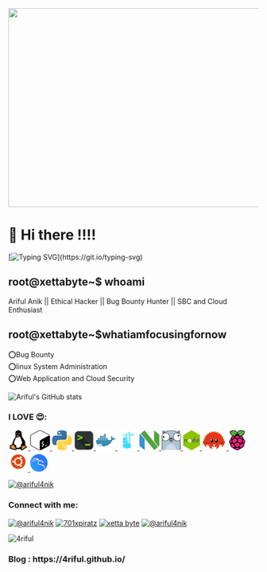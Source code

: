 <img src="https://media1.giphy.com/media/qgQUggAC3Pfv687qPC/giphy.gif?cid=ecf05e47ef4y0plkcxqy5c1pabmdu6dqn45elzicscbnn2w2&rid=giphy.gif&ct=g" align="center" width="580" height="400" >
<H1>👋 Hi there !!!!</H1>

[![Typing SVG](https://readme-typing-svg.herokuapp.com?color=%2336BCF7&lines=Thanks+🖤+for+exploring+me+out+!!!!)](https://git.io/typing-svg)
## root@xettabyte~$ whoami<br/>
Ariful Anik || Ethical Hacker || Bug Bounty Hunter || SBC and Cloud Enthusiast<br/>


## root@xettabyte~$whatiamfocusingfornow<br/>
⭕Bug Bounty<br/> 
⭕linux System Administration<br/>
⭕Web Application and Cloud Security<br/>
 
![Ariful's GitHub stats](https://github-readme-stats.vercel.app/api?username=4riful&show_icons=true&theme=radical&hide)






<p align="left"><h3 align="left">I LOVE 😍:</h3>




<p align="left">  <a href="https://www.linux.org/" target="_blank"> <img src="asset/linux-svgrepo-com.png" alt="linux" width="40" height="40"/> </a> 
<a href="https://www.gnu.org/software/bash/" target="_blank"> <img src="asset/bash.png" alt="" width="40" height="40"/> </a> 
<a href="https://www.python.org/" target="_blank"> <img src="asset/python.png" alt="" width="40" height="40"/> </a> 
<a href="https://en.wikipedia.org/wiki/Command-line_interface" target="_blank"> <img src="asset/terminal-icon-png-6.png" alt="" width="40" height="40"/> </a> 
<a href="https://www.docker.com/ " target="_blank"> <img src="asset/docker.png" alt="" width="40" height="40"/> </a> 
<a href="https://www.portainer.io/" target="_blank"> <img src="asset/portainer.png" alt="" width="40" height="40"/> </a> 
<a href="https://neovim.io/" target="_blank"> <img src="asset/neovim.png" alt="" width="40" height="40"/> </a>  
<a href="https://go.dev/" target="_blank"> <img src="asset/gopher.png" alt="" width="40" height="40"/> </a>  
<a href="https://nodejs.org" target="_blank"> <img src="asset/nodejs.png" alt="" width="34" height="40"/> </a>  
<a href="https://www.rust-lang.org/" target="_blank"> <img src="asset/rust-lang.png" alt="" width="50" height="40"/> </a>  
<a href="https://www.raspbian.org/" target="_blank"> <img src="asset/rasp.png" alt="" width="35" height="40"/> </a>  
<a href="https://ubuntu.com/" target="_blank"> <img src="asset/ubuntu-logo.png" alt="" width="40" height="40"/> </a>  
<a href="https://www.kali.org/" target="_blank"> <img src="asset/kali-logo.png" alt="" width="35" height="35"/> </a>  



<p align="left"> <a href="https://twitter.com/xettabyte1" target="blank"><img src="https://img.shields.io/twitter/follow/ariful4nik?color=brightgreen&style=for-the-badge" alt="@ariful4nik"&color=0e75b6&style=flat /></a> </p>



<h3 align="left">Connect with me:</h3>
<p align="left">
<a href="https://twitter.com/@xettabyte1" target="blank"><img align="center" src="https://raw.githubusercontent.com/rahuldkjain/github-profile-readme-generator/master/src/images/icons/Social/twitter.svg" alt="@ariful4nik" height="30" width="40" /></a>
<a href="https://fb.com/701xpiratz" target="blank"><img align="center" src="https://raw.githubusercontent.com/rahuldkjain/github-profile-readme-generator/master/src/images/icons/Social/facebook.svg" alt="701xpiratz" height="30" width="40" /></a>
<a href="https://www.youtube.com/channel/UCXPvK1zmNvh60P3sMF_5M1Q" target="blank"><img align="center" src="https://raw.githubusercontent.com/rahuldkjain/github-profile-readme-generator/master/src/images/icons/Social/youtube.svg" alt="xetta byte" height="30" width="40" /></a>
<a href="https://www.hackerrank.com/ariful4nik" target="blank"><img align="center" src="https://raw.githubusercontent.com/rahuldkjain/github-profile-readme-generator/master/src/images/icons/Social/hackerrank.svg" alt="@ariful4nik" height="30" width="40" /></a>
</p>
<p align="left"> <img src="https://komarev.com/ghpvc/?username=4riful&label=Profile%20views&color=0e75b6&style=flat" alt="4riful" /> </p>

<h3 align="left">Blog : https://4riful.github.io/</h3>
<!---
4riful/4riful is a ✨ special ✨ repository because its `README.md` (this file) appears on your GitHub profile.
You can click the Preview link to take a look at your changes.
--->
